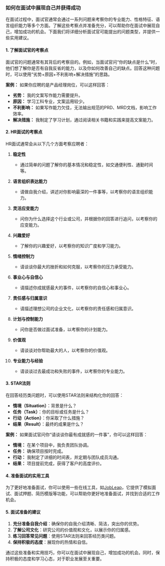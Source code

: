 ### 如何在面试中展现自己并获得成功

在面试过程中，面试官通常会通过一系列问题来考察你的专业能力、性格特征、语言组织能力等多个方面。了解这些考察点并准备充分，可以帮助你在面试中展现自己，增加成功的机会。下面我们将详细分析面试官可能提出的问题类型，并提供一些实用建议。

#### 1. **了解面试官的考察点**

面试官的问题通常有其背后的考察目的。例如，当面试官问“你的缺点是什么”时，他们想了解你是否有自我反省的能力，以及你如何改善自己的缺点。回答这种问题时，可以使用“劣势+原因+不利影响+解决措施”的思路。

**案例：** 如果你应聘的是产品经理岗位，可以这样回答：
- **劣势：** 我的文案写作能力需要提升。
- **原因：** 学习工科专业，文案运用较少。
- **不利影响：** 如果写作能力欠佳，无法输出规范的PRD、MRD文档，影响工作效率。
- **解决措施：** 我制定了学习计划，通过阅读相关书籍和实践来提高文案能力。

#### 2. **HR面试的考察点**

HR面试通常会从以下几个方面考察应聘者：

1. **稳定性**
   - 通过简单的问题了解你的基本情况和稳定性，如交通便利性、通勤时间等。

2. **语言组织表达能力**
   - 请做自我介绍，讲述对你影响最深的一件事等，以考察你的语言组织能力。

3. **灵活应变能力**
   - 问你为什么选择这个行业或公司，并根据你的回答进行追问，以考察你的应变能力。

4. **兴趣爱好**
   - 了解你的兴趣爱好，以考察你的知识广度和学习能力。

5. **情绪控制力**
   - 请谈谈你最大的挫折和如何克服，以考察你的压力承受能力。

6. **事业心与自信心**
   - 请描述你成就感最大的事件，以考察你的自信心和事业心。

7. **责任感与归属意识**
   - 请描述理想公司的企业文化，以考察你的责任感和归属意识。

8. **计划与控制能力**
   - 问你是否做过面试准备，以考察你的计划能力。

9. **价值观**
   - 请谈谈对你帮助最大的人，以考察你的价值观。

10. **专业能力与经验**
    - 请谈谈过去最成功和失败的事件，以考察你的专业能力。

#### 3. **STAR法则**

在回答经历类问题时，可以使用STAR法则来结构化你的回答：

- **情境（Situation）**：背景是什么？
- **任务（Task）**：你的目标或任务是什么？
- **行动（Action）**：你采取了什么措施？
- **结果（Result）**：最终的成果是什么？

**案例：** 如果面试官问你“请谈谈你最有成就感的一件事”，你可以这样回答：
- **情境：** 在某个项目中，我负责团队协调。
- **任务：** 确保项目按时完成。
- **行动：** 我制定了详细的时间表，并定期与团队成员沟通。
- **结果：** 项目提前完成，获得了客户的高度评价。

#### 4. **准备面试的实用工具**

为了更好地准备面试，你可以使用一些在线工具，如[JobLeap](https://www.jobleap.cn)，它提供了模拟面试、面试押题、简历模版等功能，可以帮助你更好地准备面试，并找到合适的工作机会。

#### 5. **面试准备的建议**

1. **充分准备自我介绍**：确保你的自我介绍清晰、简洁，突出你的优势。
2. **了解公司文化**：研究公司的价值观和文化，以展示你的归属感。
3. **练习回答常见问题**：使用STAR法则来回答经历类问题。
4. **保持积极的态度**：展现你的热情和自信。

通过这些准备和实用技巧，你可以在面试中展现自己，增加成功的机会。同时，保持积极的态度和学习心态，对于职业发展至关重要。